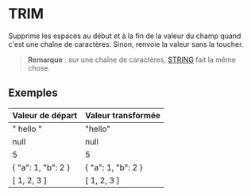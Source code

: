 # TRIM

Supprime les espaces au début et à la fin de la valeur du champ quand c'est une chaîne de caractères. Sinon, renvoie la valeur sans la toucher.

> **Remarque** : sur une chaîne de caractères, [STRING](string.md) fait la même chose.

## Exemples

| Valeur de départ | Valeur transformée |
| :--- | :--- |
| " hello " | "hello" |
| null | null |
| 5 | 5 |
| { "a": 1, "b": 2 } | { "a": 1, "b": 2 } |
| \[ 1, 2, 3 \] | \[ 1, 2, 3 \] |

